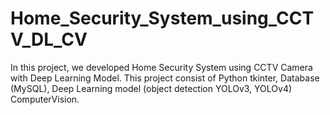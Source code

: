 # Home_Security_System_using_CCTV_DL_CV
In this project, we developed Home Security System using CCTV Camera with Deep Learning Model. This project consist of Python tkinter, Database (MySQL), Deep Learning model (object detection YOLOv3, YOLOv4) ComputerVision. 

